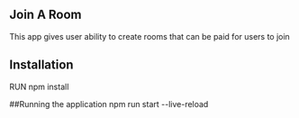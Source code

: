 ## Join A Room ##

This app gives user ability to create rooms that can be paid for users to join

## Installation ##

RUN npm install 

##Running the application
npm run start --live-reload
